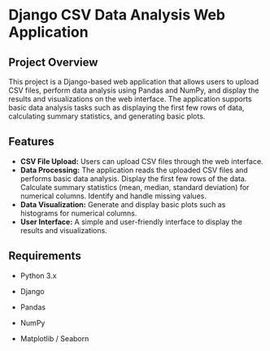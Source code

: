 # Django CSV Data Analysis Web Application

## Project Overview

This project is a Django-based web application that allows users to upload CSV files, perform data analysis using Pandas and NumPy, and display the results and visualizations on the web interface. The application supports basic data analysis tasks such as displaying the first few rows of data, calculating summary statistics, and generating basic plots.

## Features

+ **CSV File Upload:** Users can upload CSV files through the web interface.
+ **Data Processing:** The application reads the uploaded CSV files and performs basic data analysis. Display the first few rows of the data. Calculate summary statistics (mean, median, standard deviation) for numerical columns. Identify and handle missing values.
+ **Data Visualization:** Generate and display basic plots such as histograms for numerical columns.
+ **User Interface:** A simple and user-friendly interface to display the results and visualizations.

## Requirements

- Python 3.x
* Django
+ Pandas
- NumPy
+ Matplotlib / Seaborn
